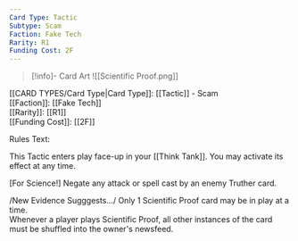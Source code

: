 ```yaml
---
Card Type: Tactic
Subtype: Scam
Faction: Fake Tech
Rarity: R1
Funding Cost: 2F
---
```

> [!info]- Card Art
> ![[Scientific Proof.png]]

[[CARD TYPES/Card Type|Card Type]]: [[Tactic]] - Scam  
[[Faction]]: [[Fake Tech]]  
[[Rarity]]: [[R1]]  
[[Funding Cost]]: [[2F]]  

Rules Text:  

This Tactic enters play face-up in your [[Think Tank]]. You may activate its effect at any time.  

[For Science!] Negate any attack or spell cast by an enemy Truther card.  

/New Evidence Sugggests.../ Only 1 Scientific Proof card may be in play at a time.  
Whenever a player plays Scientific Proof, all other instances of the card must be shuffled into the owner's newsfeed.  
